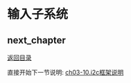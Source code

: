 # 输入子系统

## next_chapter

[返回目录](./SUMMARY.md)

直接开始下一节说明: [ch03-10.i2c框架说明](./ch03-10.i2c_frame.md)
